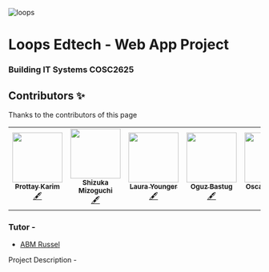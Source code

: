 ![loops](https://user-images.githubusercontent.com/70666023/127154114-be0ce047-0dd8-45e1-b68e-30b7e11b55dc.png)


# Loops Edtech - Web App Project

### Building IT Systems COSC2625 


## Contributors ✨

Thanks to the contributors of this page

<!-- ALL-CONTRIBUTORS-LIST:START - Do not remove or modify this section -->
<!-- prettier-ignore-start -->
<!-- markdownlint-disable -->
<table>
  <tr>
        <td align="center"><a href="https://github.com/prottayislive"><img src="https://avatars.githubusercontent.com/u/70666023?v=4?s=100" width="100px;" alt=""/><br /><sub><b>Prottay Karim</b></sub></a><br /><a href="#content-prottayislive" title="Content">🖋</a></td>
    <td align="center"><a href="https://github.com/shizuka05116"><img src="https://avatars.githubusercontent.com/u/83330839?v=4" width="100px;" alt=""/><br /><sub><b>Shizuka Mizoguchi</b></sub></a><br /><a href="#content-shizuka05116" title="Content">🖋</a></td>
     <td align="center"><a href="https://github.com/prottayislive"><img src="https://avatars.githubusercontent.com/u/72900045?v=4?s=100" width="100px;" alt=""/><br /><sub><b>Laura Younger</b></sub></a><br /><a href="#content-PLACEHOLDER" title="Content">🖋</a></td>
    <td align="center"><a href="https://github.com/s3871348"><img src="https://avatars.githubusercontent.com/u/68855374?v=4" width="100px;" alt=""/><br /><sub><b>Oguz Bastug</b></sub></a><br /><a href="#content-s3871348" title="Content">🖋</a></td>
   <td align="center"><a href="https://github.com/prottayislive"><img src="https://avatars.githubusercontent.com/u/68563757?v=4?s=100" width="100px;" alt=""/><br /><sub><b>Oscar Ascione</b></sub></a><br /><a href="#content-PLACEHOLDER" title="Content">🖋</a></td>
  </tr>
</table>

<!-- markdownlint-restore -->
<!-- prettier-ignore-end -->

<!-- ALL-CONTRIBUTORS-LIST:END -->

### Tutor - 
* [ABM Russel](https://www.linkedin.com/in/russelabm/?originalSubdomain=au)

Project Description -
